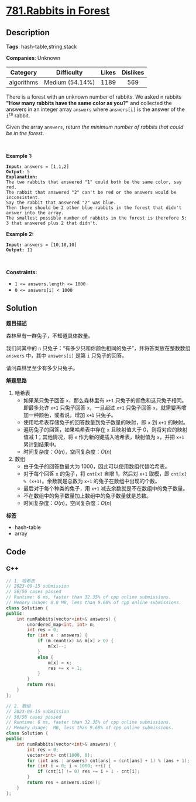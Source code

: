 # [781.Rabbits in Forest](https://leetcode.com/problems/rabbits-in-forest/description/)

## Description

**Tags**: hash-table,string,stack

**Companies**: Unknown

|  Category  |   Difficulty    | Likes | Dislikes |
| :--------: | :-------------: | :---: | :------: |
| algorithms | Medium (54.14%) | 1189  |   569    |

<p>There is a forest with an unknown number of rabbits. We asked n rabbits <strong>&quot;How many rabbits have the same color as you?&quot;</strong> and collected the answers in an integer array <code>answers</code> where <code>answers[i]</code> is the answer of the <code>i<sup>th</sup></code> rabbit.</p>
<p>Given the array <code>answers</code>, return <em>the minimum number of rabbits that could be in the forest</em>.</p>
<p>&nbsp;</p>
<p><strong class="example">Example 1:</strong></p>
<pre><code><strong>Input:</strong> answers = [1,1,2]
<strong>Output:</strong> 5
<strong>Explanation:</strong>
The two rabbits that answered &quot;1&quot; could both be the same color, say red.
The rabbit that answered &quot;2&quot; can&#39;t be red or the answers would be inconsistent.
Say the rabbit that answered &quot;2&quot; was blue.
Then there should be 2 other blue rabbits in the forest that didn&#39;t answer into the array.
The smallest possible number of rabbits in the forest is therefore 5: 3 that answered plus 2 that didn&#39;t.</code></pre>
<p><strong class="example">Example 2:</strong></p>
<pre><code><strong>Input:</strong> answers = [10,10,10]
<strong>Output:</strong> 11</code></pre>
<p>&nbsp;</p>
<p><strong>Constraints:</strong></p>
<ul>
  <li><code>1 &lt;= answers.length &lt;= 1000</code></li>
  <li><code>0 &lt;= answers[i] &lt; 1000</code></li>
</ul>

## Solution

**题目描述**

森林里有一群兔子，不知道具体数量。

我们问其中的 `n` 只兔子：“有多少只和你颜色相同的兔子”，并将答案放在整数数组 `answers` 中，其中 `answers[i]` 是第 `i` 只兔子的回答。

请问森林里至少有多少只兔子。

**解题思路**

1. 哈希表
   - 如果某只兔子回答 `x`，那么森林里有 `x+1` 只兔子的颜色和这只兔子相同。即最多允许 `x+1` 只兔子回答 `x`，一旦超过 `x+1` 只兔子回答 `x`，就需要再增加一种颜色，或者说，增加 `x+1` 只兔子。
   - 使用哈希表存储兔子的回答数量到兔子数量的映射，即 `x` 到 `x+1` 的映射。
   - 遍历兔子的回答，如果哈希表中存在 `x` 且映射值大于 0，则将对应的映射值减 1；其他情况，将 `x` 作为新的键插入哈希表，映射值为 `x`，并把 `x+1` 累计到结果中。
   - 时间复杂度：$O(n)$，空间复杂度：$O(n)$
2. 数组
   - 由于兔子的回答数最大为 1000，因此可以使用数组代替哈希表。
   - 对于每个回答 `x` 的兔子，将 `cnt[x]` 自增 1，然后对 `x+1` 取模，即 `cnt[x] % (x+1)`。余数就是总数为 `x+1` 的兔子在数组中出现的个数。
   - 最后对于每个种类的兔子，用 `x+1` 减去余数就是不在数组中的兔子数量。
   - 不在数组中的兔子数量加上数组中的兔子数量就是总数。
   - 时间复杂度：$O(n)$，空间复杂度：$O(n)$

**标签**

- hash-table
- array

<!-- code start -->
## Code

### C++

```cpp
// 1. 哈希表
// 2023-09-15 submission
// 56/56 cases passed
// Runtime: 6 ms, faster than 32.35% of cpp online submissions.
// Memory Usage: 8.8 MB, less than 9.68% of cpp online submissions.
class Solution {
public:
    int numRabbits(vector<int>& answers) {
        unordered_map<int, int> m;
        int res = 0;
        for (int x : answers) {
            if (m.count(x) && m[x] > 0) {
                m[x]--;
            }
            else {
                m[x] = x;
                res += x + 1;
            }
        }
        return res;
    }
};
```

```cpp
// 2. 数组
// 2023-09-15 submission
// 56/56 cases passed
// Runtime: 6 ms, faster than 32.35% of cpp online submissions.
// Memory Usage:  MB, less than 9.68% of cpp online submissions.
class Solution {
public:
    int numRabbits(vector<int>& answers) {
        int res = 0;
        vector<int> cnt(1000, 0);
        for (int ans : answers) cnt[ans] = (cnt[ans] + 1) % (ans + 1);
        for (int i = 0; i < 1000; ++i) {
            if (cnt[i] != 0) res += i + 1 - cnt[i];
        }
        return res + answers.size();
    }
};
```

<!-- code end -->
